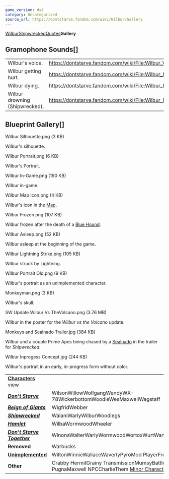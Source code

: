 ```yaml
---
game_version: dst
category: Uncategorized
source_url: https://dontstarve.fandom.com/wiki/Wilbur/Gallery
---
```


[Wilbur](/wiki/Wilbur "Wilbur")[Shipwrecked](/wiki/Wilbur/Shipwrecked "Wilbur/Shipwrecked")[Quotes](/wiki/Wilbur/Quotes "Wilbur/Quotes")**Gallery**

## Gramophone Sounds[]

|  |  |
| --- | --- |
| Wilbur's voice. | <https://dontstarve.fandom.com/wiki/File:Wilbur_Voice.ogg> |
| Wilbur getting hurt. | <https://dontstarve.fandom.com/wiki/File:Wilbur_Hurt_Voice.ogg> |
| Wilbur dying. | <https://dontstarve.fandom.com/wiki/File:Wilbur_Death_Voice.ogg> |
| Wilbur drowning (Shipwrecked). | <https://dontstarve.fandom.com/wiki/File:Wilbur_Drowning_Voice.ogg> |

## Blueprint Gallery[]

Wilbur Silhouette.png (3 KB)

Wilbur's silhouette.

Wilbur Portrait.png (6 KB)

Wilbur's Portrait.

Wilbur In-Game.png (190 KB)

Wilbur in-game.

Wilbur Map Icon.png (4 KB)

Wilbur's icon in the [Map](/wiki/Map "Map").

Wilbur Frozen.png (107 KB)

Wilbur frozen after the death of a [Blue Hound](/wiki/Blue_Hound "Blue Hound").

Wilbur Asleep.png (52 KB)

Wilbur asleep at the beginning of the game.

Wilbur Lightning Strike.png (105 KB)

Wilbur struck by Lightning.

Wilbur Portrait Old.png (9 KB)

Wilbur's portrait as an unimplemented character.

Monkeyman.png (3 KB)

Wilbur's skull.

SW Update Wilbur Vs TheVolcano.png (3.76 MB)

Wilbur in the poster for the *Wilbur vs the Volcano* update.

Monkeys and Sealnado Trailer.jpg (384 KB)

Wilbur and a couple Prime Apes being chased by a [Sealnado](/wiki/Sealnado "Sealnado") in the trailer for *Shipwrecked*.

Wilbur Inprogess Concept.jpg (244 KB)

Wilbur's portrait in an early, in-progress form without color.

|  |  |
| --- | --- |
| **[Characters](/wiki/Characters "Characters")** [view](/wiki/Template:Characters "Template:Characters") | |
| ***[Don't Starve](/wiki/Don%27t_Starve "Don't Starve")*** | WilsonWillowWolfgangWendyWX-78WickerbottomWoodieWesMaxwellWagstaff |
| ***[Reign of Giants](/wiki/Reign_of_Giants "Reign of Giants")*** | WigfridWebber |
| ***[Shipwrecked](/wiki/Shipwrecked "Shipwrecked")*** | WalaniWarlyWilburWoodlegs |
| ***[Hamlet](/wiki/Hamlet "Hamlet")*** | WilbaWormwoodWheeler |
| ***[Don't Starve Together](/wiki/Don%27t_Starve_Together "Don't Starve Together")*** | WinonaWalterWarlyWormwoodWortoxWurtWandaWonkey |
| **Removed** | Warbucks |
| **[Unimplemented](/wiki/Unimplemented_Characters "Unimplemented Characters")** | WiltonWinnieWallaceWaverlyPyroMod PlayerFrog Webber |
| **Other** | Crabby HermitGrainy TransmissionMumsyBattlemaster PugnaMaxwell NPCCharlieThem [Minor Characters](/wiki/Minor_Characters "Minor Characters") |